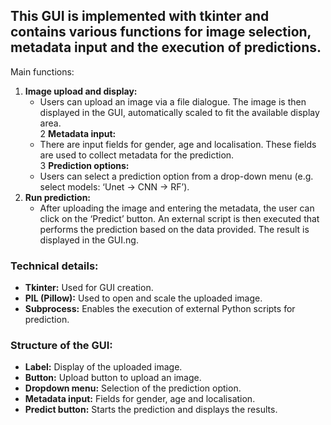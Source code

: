 ## This GUI is implemented with tkinter and contains various functions for image selection, metadata input and the execution of predictions.

Main functions:

1. **Image upload and display:**
    - Users can upload an image via a file dialogue. The image is then displayed in the GUI, automatically scaled to fit the available display area.  
2 **Metadata input:**
    - There are input fields for gender, age and localisation. These fields are used to collect metadata for the prediction.  
3 **Prediction options:**
    - Users can select a prediction option from a drop-down menu (e.g. select models: ‘Unet -> CNN -> RF’).  
4. **Run prediction:**
    - After uploading the image and entering the metadata, the user can click on the ‘Predict’ button. An external script is then executed that performs the prediction based on the data provided. The result is displayed in the GUI.ng.  

### Technical details:

- **Tkinter:** Used for GUI creation.  
- **PIL (Pillow):** Used to open and scale the uploaded image.  
- **Subprocess:** Enables the execution of external Python scripts for prediction.  

### Structure of the GUI:

- **Label:** Display of the uploaded image.  
- **Button:** Upload button to upload an image.  
- **Dropdown menu:** Selection of the prediction option.  
- **Metadata input:** Fields for gender, age and localisation.  
- **Predict button:** Starts the prediction and displays the results.  